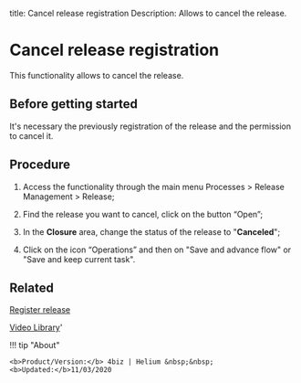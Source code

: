 title: Cancel release registration
Description: Allows to cancel the release.
# Cancel release registration
This functionality allows to cancel the release.

Before getting started
--------------------------

It's necessary the previously registration of the release and the
permission to cancel it.

Procedure
-------------

1.  Access the functionality through the main menu Processes \> Release
    Management \> Release;

2.  Find the release you want to cancel, click on the button “Open”;

3.  In the **Closure** area, change the status of the release to
    "**Canceled**";

4.  Click on the icon “Operations” and then on "Save and advance flow" or "Save
    and keep current task".

Related
-----------

[Register release](/en-us/4biz-helium/processes/release/use/register-release-request.html)

<i class='fa fa-youtube-play  fa-2x' style='color:#97ce17;vertical-align: middle;'> </i> [Video Library](https://www.youtube.com/playlist?list=PLB5qK2uzf2RMA1W1Js4-lPEDUDUJJ_rUa)'

!!! tip "About"

    <b>Product/Version:</b> 4biz | Helium &nbsp;&nbsp;
    <b>Updated:</b>11/03/2020

